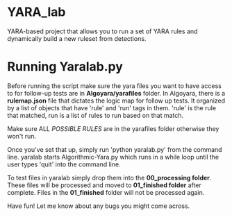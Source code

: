 # YARA_lab
YARA-based project that allows you to run a set of YARA rules and dynamically build a new ruleset from detections.

# Running Yaralab.py

Before running the script make sure the yara files you want to have access to for follow-up tests are in **Algoyara/yarafiles** folder. In Algoyara, there is a **rulemap.json** file that dictates the logic map for follow up tests. It organized by a list of objects that have 'rule' and 'run' tags in them. 'rule' is the rule that matched, run is a list of rules to run based on that match. 

Make sure ALL *POSSIBLE RULES* are in the yarafiles folder otherwise they won't run.

Once you've set that up, simply run 'python yaralab.py' from the command line. yaralab starts Algorithmic-Yara.py which runs in a while loop until the user types 'quit' into the command line. 

To test files in yaralab simply drop them into the **00_processing folder**. These files will be processed and moved to **01_finished folder** after complete. Files in the **01_finished** folder will not be processed again.

Have fun! Let me know about any bugs you might come across.
